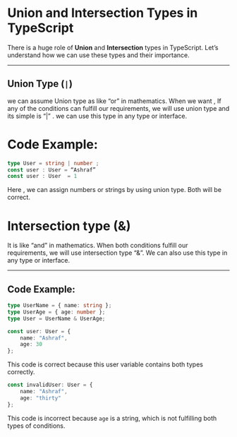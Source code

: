 # Union and Intersection Types in TypeScript

There is a huge role of **Union** and **Intersection** types in TypeScript. Let’s understand how we can use these types and their importance.

---

## Union Type (`|`)

we can assume Union type as like “or” in mathematics. When we want , If any of the conditions can fulfill our requirements, we will use union type  and its simple is “|”  . we can use this type in any type or interface.

# Code Example:
```typescript
type User = string | number ;
const user : User = “Ashraf”
const user : User  = 1
```
Here , we can assign numbers or strings by using union type. Both will be correct. 


# Intersection type (&)

It is like “and” in mathematics. When both conditions fulfill our requirements, we will use intersection type “&”. We can also use this type in any type or interface.

---

## Code Example:

```typescript
type UserName = { name: string };
type UserAge = { age: number };
type User = UserName & UserAge;

const user: User = {
    name: "Ashraf",
    age: 30
}; 
```
 This code is correct because this user variable contains both types correctly.

```typescript
const invalidUser: User = {
    name: "Ashraf",
    age: "thirty"
}; 
```
This code is incorrect because `age` is a string, which is not fulfilling both types of conditions.